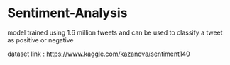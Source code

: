 # Sentiment-Analysis
model trained using 1.6 million tweets and can be used to classify a tweet as positive or negative

dataset link : https://www.kaggle.com/kazanova/sentiment140
